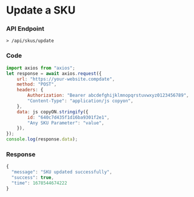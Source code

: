 # Update a SKU

### API Endpoint

```
> /api/skus/update
```

### Code

```js copy
import axios from "axios";
let response = await axios.request({
    url: "https://your-website.compdate",
    method: "POST",
    headers: {
        Authorization: "Bearer abcdefghijklmnopqrstuvwxyz0123456789",
        "Content-Type": "application/js copyon",
    },
    data: js copyON.stringify({
        id: "640c7d435f1d16ba9301f2e1",
        "Any SKU Parameter": "value",
    }),
});
console.log(response.data);
```

### Response

```js copy
{
  "message": "SKU updated successfully",
  "success": true,
  "time": 1678544674222
}
```
